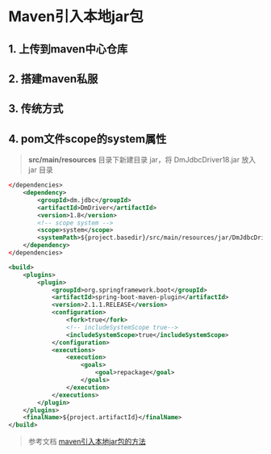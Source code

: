 # Maven引入本地jar包

## 1. 上传到maven中心仓库

## 2. 搭建maven私服

## 3. 传统方式

## 4. pom文件scope的system属性
> **src/main/resources** 目录下新建目录 jar，将 DmJdbcDriver18.jar 放入 jar 目录
``` xml
</dependencies>
    <dependency>
        <groupId>dm.jdbc</groupId>
        <artifactId>DmDriver</artifactId>
        <version>1.8</version>
        <!-- scope system -->
        <scope>system</scope>
        <systemPath>${project.basedir}/src/main/resources/jar/DmJdbcDriver18.jar</systemPath>
    </dependency>
</dependencies>

<build>
    <plugins>
        <plugin>
            <groupId>org.springframework.boot</groupId>
            <artifactId>spring-boot-maven-plugin</artifactId>
            <version>2.1.1.RELEASE</version>
            <configuration>
                <fork>true</fork> 
                <!-- includeSystemScope true-->
                <includeSystemScope>true</includeSystemScope>
            </configuration>
            <executions>
                <execution>
                    <goals>
                        <goal>repackage</goal>
                    </goals>
                </execution>
            </executions>
        </plugin>
    </plugins>
    <finalName>${project.artifactId}</finalName>
</build>
```
> 参考文档
[maven引入本地jar包的方法](https://juejin.cn/post/6844904135410581511)
